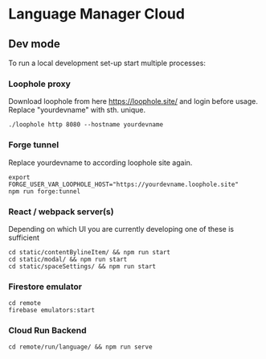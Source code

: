 # Language Manager Cloud

## Dev mode
To run a local development set-up start multiple processes:
### Loophole proxy
Download loophole from here https://loophole.site/ and login before usage. Replace "yourdevname" with sth. unique.
```
./loophole http 8080 --hostname yourdevname 
```
### Forge tunnel
Replace yourdevname to according loophole site again.
```shell 
export FORGE_USER_VAR_LOOPHOLE_HOST="https://yourdevname.loophole.site"
npm run forge:tunnel
```
### React / webpack server(s)
Depending on which UI you are currently developing one of these is sufficient
```shell 
cd static/contentBylineItem/ && npm run start
cd static/modal/ && npm run start
cd static/spaceSettings/ && npm run start
```
### Firestore emulator
```
cd remote
firebase emulators:start
```
### Cloud Run Backend
```
cd remote/run/language/ && npm run serve 
```
